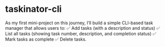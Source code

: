 # taskinator-cli
As my first mini-project on this journey, I’ll build a simple CLI-based task manager that allows users to: 
✅ Add tasks (with a description and status) 
✅ List all tasks (showing task number, description, and completion status) 
✅ Mark tasks as complete 
✅ Delete tasks.
